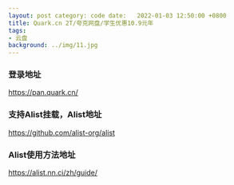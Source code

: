 ```yaml
---
layout: post category: code date:   2022-01-03 12:50:00 +0800
title: Quark.cn 2T/夸克网盘/学生优惠10.9元年
tags:
- 云盘
background: ../img/11.jpg
---
```




### 登录地址<br>
https://pan.quark.cn/

### 支持Alist挂载，Alist地址<br>
https://github.com/alist-org/alist

### Alist使用方法地址<br>
https://alist.nn.ci/zh/guide/
